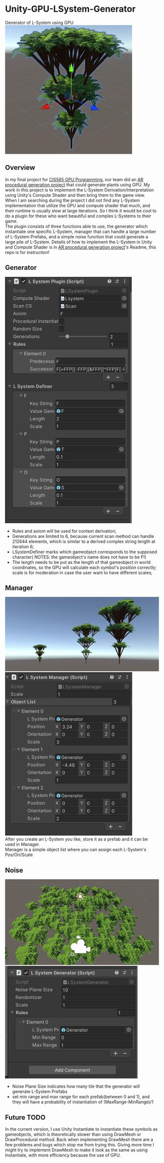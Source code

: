 # Unity-GPU-LSystem-Generator
Generator of L-System using GPU  
![](imgs/generator1.PNG)

## Overview
In my final project for [CIS565 GPU Programming](https://cis565-fall-2022.github.io/), our team did an [AR procedural generation project](https://github.com/Scriptwonder/ARC-Procedural-Generation-GPU) that could generate plants using GPU. My work in this project is to implement the L-System Derivation/Interpretation using Unity's Compute Shader and then bring them to the game view.  
When I am searching during the project I did not find any L-System implementation that utilize the GPU and compute shader that much, and their runtime is usually slow at large iterations. So I think it would be cool to do a plugin for these who want beautiful and complex L-Systems to their game.  
The plugin consists of three functions able to use, the generator which instantiate one specific L-System, manager that can handle a large number of L-System Prefabs, and a simple noise function that could generate a large pile of L-System.
Details of how to implement the L-System in Unity and Compute Shader is in [AR procedural generation project](https://github.com/Scriptwonder/ARC-Procedural-Generation-GPU)'s Readme, this repo is for instruction!

## Generator
![](imgs/generator.PNG)
- Rules and axiom will be used for context derivation;
- Generations are limited to 6, because current scan method can handle 212644 elements, which is similar to a derived complex string length at iteration 6;
- LSystemDefiner marks which gameobject corresponds to the supposed character( NOTES: the gameobject's name does not have to be F!)
- The length needs to be put as the length of that gameobject in world coordinates, so the GPU will calculate each symbol's position correctly; scale is for moderation in case the user want to have different scales;

## Manager
![](imgs/manager.PNG)  
![](imgs/manager1.PNG)  
After you create an L-System you like, store it as a prefab and it can be used in Manager.   
Manager is a simple object list where you can assign each L-System's Pos/Ori/Scale  

## Noise
![](imgs/noise.PNG)
![](imgs/noise2.PNG)
- Noise Plane Size indicates how many tile that the generator will generate L-System Prefabs
- set min range and max range for each prefab(between 0 and 1), and they will have a probability of instantiation of (MaxRange-MinRange)/1

## Future TODO
In the current version, I use Unity Instantiate to instantiate these symbols as gameobjects, which is theoretically slower than using DrawMesh or DrawProcedural method. Back when implementing DrawMesh there are a few problems and bugs which stop me from trying this. Giving more time I might try to implement DrawMesh to make it look as the same as using Instantiate, with more efficiency because the use of GPU.